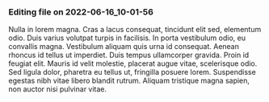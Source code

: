 

### Editing file on 2022-06-16_10-01-56

Nulla in lorem magna. Cras a lacus consequat, tincidunt elit sed, elementum odio. Duis varius volutpat turpis in facilisis. In porta vestibulum odio, eu convallis magna. Vestibulum aliquam quis urna id consequat. Aenean rhoncus id tellus ut imperdiet. Duis tempus ullamcorper gravida. Proin id feugiat elit. Mauris id velit molestie, placerat augue vitae, scelerisque odio. Sed ligula dolor, pharetra eu tellus ut, fringilla posuere lorem. Suspendisse egestas nibh vitae libero blandit rutrum. Aliquam tristique magna sapien, non auctor nisi pulvinar vitae.


